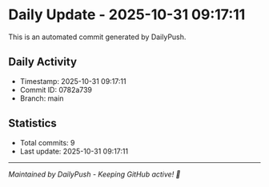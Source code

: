 # Daily Update - 2025-10-31 09:17:11

This is an automated commit generated by DailyPush.

## Daily Activity
- Timestamp: 2025-10-31 09:17:11
- Commit ID: 0782a739
- Branch: main

## Statistics
- Total commits: 9
- Last update: 2025-10-31 09:17:11

---
*Maintained by DailyPush - Keeping GitHub active! 🚀*
